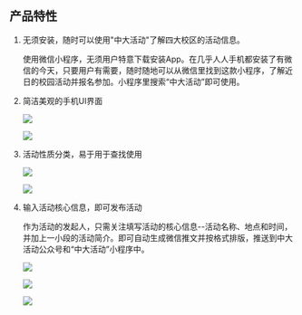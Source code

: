 ## 产品特性

1. 无须安装，随时可以使用"中大活动"了解四大校区的活动信息。

   使用微信小程序，无须用户特意下载安装App。在几乎人人手机都安装了有微信的今天，只要用户有需要，随时随地可以从微信里找到这款小程序，了解近日的校园活动并报名参加。小程序里搜索“中大活动”即可使用。

2. 简洁美观的手机UI界面

   ![](product-backlog-pic/glance.jpg)

   ![](product-backlog-pic/details.jpg)

3. 活动性质分类，易于用于查找使用

   ![](product-backlog-pic/type-1.jpg)

   ![](product-backlog-pic/type-2.jpg)

4. 输入活动核心信息，即可发布活动

   作为活动的发起人，只需关注填写活动的核心信息--活动名称、地点和时间，并加上一小段的活动简介。即可自动生成微信推文并按格式排版，推送到中大活动公众号和“中大活动”小程序中。

   ![](product-backlog-pic/page-1.jpg)

   ![](product-backlog-pic/page-2.jpg)

   ![](product-backlog-pic/page-3.jpg)

   ​